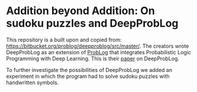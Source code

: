 # Addition beyond Addition: On sudoku puzzles and DeepProbLog

This repository is a built upon and copied from: https://bitbucket.org/problog/deepproblog/src/master/.
The creators wrote DeepProbLog as an extension of [ProbLog](https://dtai.cs.kuleuven.be/problog/) that integrates Probabilistic Logic Programming with Deep Learning. This is their [paper](https://arxiv.org/abs/1805.10872) on DeepProbLog. 

To further investigate the possibilities of DeepProbLog we added an experiment in which the program had to solve sudoku puzzles with handwritten symbols.
